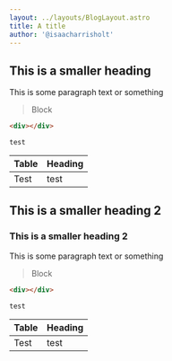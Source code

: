 ```yaml
---
layout: ../layouts/BlogLayout.astro
title: A title
author: '@isaacharrisholt'
---
```


## This is a smaller heading

This is some paragraph text or something

> Block

```html
<div></div>
```

`test`

| Table | Heading |
| ----- | ------- |
| Test  | test    |

## This is a smaller heading 2

### This is a smaller heading 2

This is some paragraph text or something

> Block

```html
<div></div>
```

`test`

| Table | Heading |
| ----- | ------- |
| Test  | test    |
